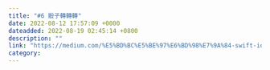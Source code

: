 ```yaml
---
title: "#6 骰子轉轉轉"
date: 2022-08-12 17:57:09 +0000
dateadded: 2022-08-19 02:45:14 +0800
description: ""
link: "https://medium.com/%E5%BD%BC%E5%BE%97%E6%BD%98%E7%9A%84-swift-ios-app-%E9%96%8B%E7%99%BC%E6%95%99%E5%AE%A4/6-%E9%AA%B0%E5%AD%90%E8%BD%89%E8%BD%89%E8%BD%89-f4064ef85ea9?source=rss-ebd4814c8620------2"
category:
---
```

